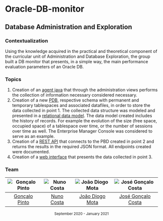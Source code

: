 # Oracle-DB-monitor
## Database Administration and Exploration

### Contextualization
Using the knowledge acquired in the practical and theoretical component of the curricular unit of Administration and Database Exploration, the group built a DB monitor that presents, in a simple way, the main performance evaluation parameters of an Oracle DB.

### Topics
1. Creation of an [agent java](Agente/) that through the administration views performs the collection of information
necessary considered necessary.
2. Creation of a new [PDB](criacao_PDB-Schema-Tablespaces-Datafiles.txt), respective schema with permanent and temporary tablespaces and associated datafiles, in order to store the data collected in point 1. The collected data structure was modeled and presented in a [relational data model]((schema_database.sql)). The data model created includes the history of records. For example the evolution of the size (free space, occupied space) of a tablespace over time, or the number of sessions over time as well. The Enterprise Manager Console was considered to serve as an example.
3. Creation of a [REST API](dbmonitor/api/) that connects to the PBD created in point 2 and returns the results in the required JSON format. All endpoints created were documented.
4. Creation of a [web interface](dbmonitor/interface/) that presents the data collected in point 3.

### Team
![Gonçalo Pinto][grp-pic] | ![Nuno Costa][nuno-pic] | ![João Diogo Mota][joao-pic] | ![José Gonçalo Costa][goncalo-pic]
:---: | :---: | :---: | :---:
[Gonçalo Pinto][grp] | [Nuno Costa][nuno] | [João Diogo Mota][joao] | [José Gonçalo Costa][goncalo]

[grp]: https://github.com/GRP99
[grp-pic]: https://github.com/GRP99.png?size=120
[nuno]: https://github.com/jnuno420
[nuno-pic]: https://github.com/jnuno420.png?size=120
[joao]: https://github.com/JoaoDiogoMota
[joao-pic]: https://github.com/JoaoDiogoMota.png?size=120
[goncalo]: https://github.com/JoseCosta28
[goncalo-pic]: https://github.com/JoseCosta28.png?size=120

<div align="center">
  <sub>September 2020 - January 2021</sub>
</div>